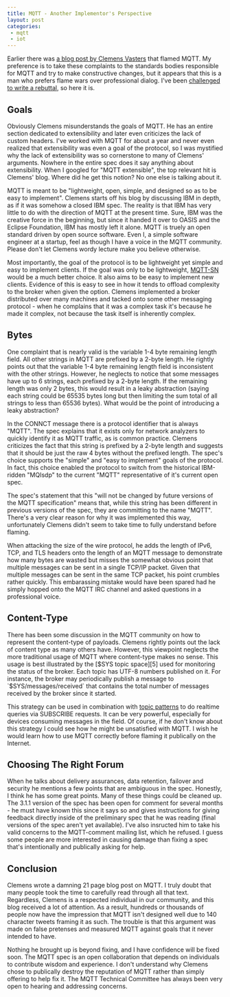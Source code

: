 ```yaml
---
title: MQTT - Another Implementor's Perspective
layout: post
categories:
 - mqtt
 - iot
---
```


Earlier there was [a blog post by Clemens Vasters][1] that flamed MQTT. My preference is to take these complaints to the standards bodies responsible for MQTT and try to make constructive changes, but it appears that this is a man who prefers flame wars over professional dialog. I've been [challenged to write a rebuttal][2], so here it is.


Goals
-----

Obviously Clemens misunderstands the goals of MQTT. He has an entire section dedicated to extensibility and later even criticizes the lack of custom headers. I've worked with MQTT for about a year and never even realized that extensibility was even a goal of the protocol, so I was mystified why the lack of extensibility was so cornerstone to many of Clemens' arguments. Nowhere in the entire spec does it say anything about extensibility. When I googled for "MQTT extensible", the top relevant hit is Clemens' blog. Where did he get this notion? No one else is talking about it.

MQTT is meant to be "lightweight, open, simple, and designed so as to be easy to implement". Clemens starts off his blog by discussing IBM in depth, as if it was somehow a closed IBM spec. The reality is that IBM has very little to do with the direction of MQTT at the present time. Sure, IBM was the creative force in the beginning, but since it handed it over to OASIS and the Eclipse Foundation, IBM has mostly left it alone. MQTT is truely an open standard driven by open source software. Even I, a simple software engineer at a startup, feel as though I have a voice in the MQTT community. Please don't let Clemens wordy lecture make you believe otherwise.

Most importantly, the goal of the protocol is to be lightweight yet simple and easy to implement clients. If the goal was only to be lightweight, [MQTT-SN][4] would be a much better choice. It also aims to be easy to implement new clients. Evidence of this is easy to see in how it tends to offload complexity to the broker when given the option. Clemens implemented a broker distributed over many machines and tacked onto some other messaging protocol - when he complains that it was a complex task it's because he made it complex, not because the task itself is inherently complex.


Bytes
-----

One complaint that is nearly valid is the variable 1-4 byte remaining length field. All other strings in MQTT are prefixed by a 2-byte length. He rightly points out that the variable 1-4 byte remaining length field is inconsistent with the other strings. However, he neglects to notice that some messages have up to 6 strings, each prefixed by a 2-byte length. If the remaining length was only 2 bytes, this would result in a leaky abstraction (saying each string could be 65535 bytes long but then limiting the sum total of all strings to less than 65536 bytes). What would be the point of introducing a leaky abstraction?

In the CONNCT message there is a protocol identifier that is always "MQTT". The spec explains that it exists only for network analyzers to quickly identify it as MQTT traffic, as is common practice. Clemens criticizes the fact that this string is prefixed by a 2-byte length and suggests that it should be just the raw 4 bytes without the prefixed length. The spec's choice supports the "simple" and "easy to implement" goals of the protocol. In fact, this choice enabled the protocol to switch from the historical IBM-ridden "MQIsdp" to the current "MQTT" representative of it's current open spec. 

The spec's statement that this "will not be changed by future versions of the MQTT specification" means that, while this string has been different in previous versions of the spec, they are committing to the name "MQTT". There's a very clear reason for why it was implemented this way, unfortunately Clemens didn't seem to take time to fully understand before flaming.

When attacking the size of the wire protocol, he adds the length of IPv6, TCP, and TLS headers onto the length of an MQTT message to demonstrate how many bytes are wasted but misses the somewhat obvious point that multiple messages can be sent in a single TCP/IP packet. Given that multiple messages can be sent in the same TCP packet, his point crumbles rather quickly. This embarassing mistake would have been spared had he simply hopped onto the MQTT IRC channel and asked questions in a professional voice.


Content-Type
------------

There has been some discussion in the MQTT community on how to represent the content-type of payloads. Clemens rightly points out the lack of content type as many others have. However, this viewpoint neglects the more traditional usage of MQTT where content-type makes no sense. This usage is best illustrated by the [$SYS topic space][5] used for monitoring the status of the broker. Each topic has UTF-8 numbers published on it. For instance, the broker may periodically publish a message to `$SYS/messages/received` that contains the total number of messages received by the broker since it started.

This strategy can be used in combination with [topic patterns][6] to do realtime queries via SUBSCRIBE requests. It can be very powerful, especially for devices consuming messages in the field. Of course, if he don't know about this strategy I could see how he might be unsatisfied with MQTT. I wish he would learn how to use MQTT correctly before flaming it publically on the Internet.



Choosing The Right Forum
------------------------

When he talks about delivery assurances, data retention, failover and security he mentions a few points that are ambiguous in the spec. Honestly, I think he has some great points. Many of these things could be cleaned up. The 3.1.1 version of the spec has been open for comment for several months - he must have known this since it says so and gives instructions for giving feedback directly inside of the preliminary spec that he was reading (final versions of the spec aren't yet available). I've also insructed him to take his valid concerns to the MQTT-comment mailing list, which he refused. I guess some people are more interested in causing damage than fixing a spec that's intentionally and publically asking for help.



Conclusion
----------

Clemens wrote a damning 21 page blog post on MQTT. I truly doubt that many people took the time to carefully read through all that text. Regardless, Clemens is a respected individual in our community, and this blog received a lot of attention. As a result, hundreds or thousands of people now have the impression that MQTT isn't designed well due to 140 character tweets framing it as such. The trouble is that this argument was made on false pretenses and measured MQTT against goals that it never intended to have. 

Nothing he brought up is beyond fixing, and I have confidence will be fixed soon. The MQTT spec is an open collaboration that depends on individuals to contribute wisdom and experience. I don't understand why Clemens chose to publically destroy the reputation of MQTT rather than simply offering to help fix it. The MQTT Technical Committee has always been very open to hearing and addressing concerns. 



 [1]: http://vasters.com/clemensv/2014/06/02/MQTT+An+Implementers+Perspective.aspx
 [2]: https://twitter.com/kellabyte/status/473472640364331008
 [3]: https://twitter.com/kellogh/statuses/464063809552797697
 [4]: http://mqtt.org/new/wp-content/uploads/2009/06/MQTT-SN_spec_v1.2.pdf
 [5]: https://github.com/mqtt/mqtt.github.io/wiki/SYS-Topics
 [6]: https://github.com/mqtt/mqtt.github.io/wiki/topic_format
